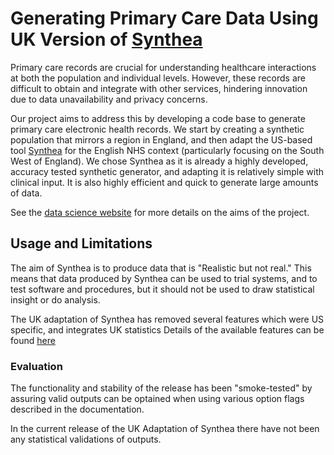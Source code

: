 # Generating Primary Care Data Using UK Version of [Synthea](https://synthetichealth.github.io/synthea/)

Primary care records are crucial for understanding healthcare interactions at both the population and individual levels. However, these records are difficult to obtain and integrate with other services, hindering innovation due to data unavailability and privacy concerns.

Our project aims to address this by developing a code base to generate primary care electronic health records. We start by creating a synthetic population that mirrors a region in England, and then adapt the US-based tool [Synthea](https://synthetichealth.github.io/synthea/) for the English NHS context (particularly focusing on the South West of England). We chose Synthea as it is already a highly developed, accuracy tested synthetic generator, and adapting it is relatively simple with clinical input. It is also highly efficient and quick to generate large amounts of data. 

See the [data science website](https://nhsengland.github.io/datascience/our_work/swpclab/) for more details on the aims of the project. 

## Usage and Limitations

The aim of Synthea is to produce data that is "Realistic but not real." 
This means that data produced by Synthea can be used to trial systems, and to test software and procedures, but it should not be used to draw statistical insight or do analysis. 

The UK adaptation of Synthea has removed several features which were US specific, and integrates UK statistics 
Details of the available features can be found [here](https://github.com/nhsengland/swpc_synthea/blob/Adds_acceptible_usage/docs/ukadaptions.md)

### Evaluation

The functionality and stability of the release has been "smoke-tested" by assuring valid outputs can be optained when using various option flags described in the documentation. 

In the current release of the UK Adaptation of Synthea there have not been any statistical validations of outputs. 
